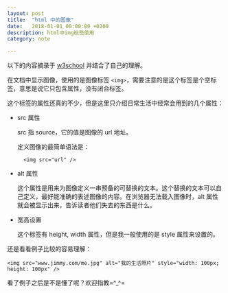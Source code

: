 ```yaml
---
layout: post
title:  "html 中的图像"
date:   2018-01-01 00:00:00 +0200
description: html中img标签使用
category: note

---
```



以下的内容摘录于 [w3school](http://www.w3school.com.cn/html/html_images.asp) 并结合了自己的理解。

在文档中显示图像，使用的是图像标签 `<img>`，需要注意的是这个标签是个空标签，意思是说它只包含属性，没有闭合标签。

这个标签的属性还真的不少，但是这里只介绍日常生活中经常会用到的几个属性：

- src 属性

    src 指 source，它的值是图像的 url 地址。
    
    定义图像的最简单语法是：
    
        <img src="url" />
        
- alt 属性

    这个属性是用来为图像定义一串预备的可替换的文本。这个替换的文本可以自己定义，最好能准确的表述图像的内容。在浏览器无法载入图像时，alt 属性就会被显示出来，告诉读者他们失去的东西是什么。

- 宽高设置

    这个标签有 height, width 属性，但是我一般使用的是 style 属性来设置的。
    
还是看看例子比较的容易理解：

    <img src="www.jimmy.com/me.jpg" alt="我的生活照片" style="width: 100px; height: 100px" />
    
看了例子之后是不是懂了呢？欢迎指教=^_^=
